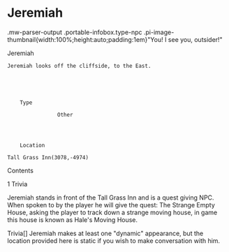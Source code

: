 # Jeremiah

.mw-parser-output .portable-infobox.type-npc .pi-image-thumbnail{width:100%;height:auto;padding:1em}"You! I see you, outsider!"

Jeremiah


	
		
		
	
	Jeremiah looks off the cliffside, to the East.


	

	
		Type
	
					Other



	
		Location
	
	Tall Grass Inn(3078,-4974)




Contents

1 Trivia



Jeremiah stands in front of the Tall Grass Inn and is a quest giving NPC. When spoken to by the player he will give the quest: The Strange Empty House, asking the player to track down a strange moving house, in game this house is known as Hale's Moving House.

Trivia[]
Jeremiah makes at least one "dynamic" appearance, but the location provided here is static if you wish to make conversation with him.

